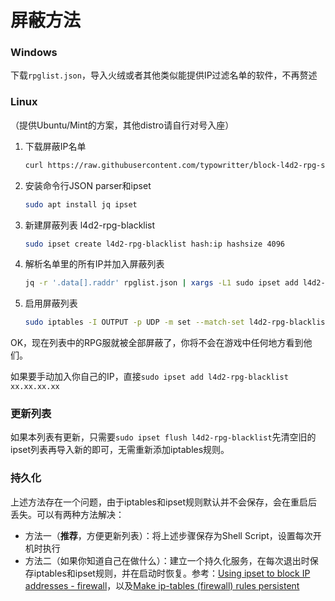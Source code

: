 # 屏蔽方法

### Windows

下载`rpglist.json`，导入火绒或者其他类似能提供IP过滤名单的软件，不再赘述



### Linux

（提供Ubuntu/Mint的方案，其他distro请自行对号入座）


1. 下载屏蔽IP名单

   ```bash
   curl https://raw.githubusercontent.com/typowritter/block-l4d2-rpg-servers/master/rpglist.json -o rpglist.json
   ```

2. 安装命令行JSON parser和ipset

   ```bash
   sudo apt install jq ipset
   ```

3. 新建屏蔽列表 l4d2-rpg-blacklist

   ```bash
   sudo ipset create l4d2-rpg-blacklist hash:ip hashsize 4096
   ```

4. 解析名单里的所有IP并加入屏蔽列表

   ```bash
   jq -r '.data[].raddr' rpglist.json | xargs -L1 sudo ipset add l4d2-rpg-blacklist
   ```

5. 启用屏蔽列表

   ```bash
   sudo iptables -I OUTPUT -p UDP -m set --match-set l4d2-rpg-blacklist dst -j DROP
   ```

OK，现在列表中的RPG服就被全部屏蔽了，你将不会在游戏中任何地方看到他们。

如果要手动加入你自己的IP，直接`sudo ipset add l4d2-rpg-blacklist xx.xx.xx.xx`

### 更新列表

如果本列表有更新，只需要`sudo ipset flush l4d2-rpg-blacklist`先清空旧的ipset列表再导入新的即可，无需重新添加iptables规则。

### 持久化

上述方法存在一个问题，由于iptables和ipset规则默认并不会保存，会在重启后丢失。可以有两种方法解决：

- 方法一（**推荐**，方便更新列表）：将上述步骤保存为Shell Script，设置每次开机时执行
- 方法二（如果你知道自己在做什么）：建立一个持久化服务，在每次退出时保存iptables和ipset规则，并在启动时恢复。参考：[Using ipset to block IP addresses - firewall](https://confluence.jaytaala.com/display/TKB/Using+ipset+to+block+IP+addresses+-+firewall)，以及[Make ip-tables (firewall) rules persistent](https://confluence.jaytaala.com/display/TKB/Make+ip-tables+(firewall)+rules+persistent)





